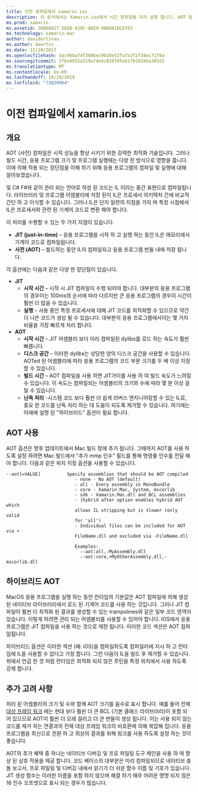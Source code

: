 ```yaml
---
title: 이전 컴파일에서 xamarin.ios
description: 이 문서에서는 Xamarin.ios에서 시간 컴파일을 미리 설명 합니다. AOT 컴파일을 JIT 컴파일과 비교 하 고, AOT를 사용 하도록 설정 하는 방법에 대해 설명 하 고, 하이브리드 AOT를 살펴보겠습니다.
ms.prod: xamarin
ms.assetid: 38B8A017-5A58-429C-A6E9-9860A1DCEF63
ms.technology: xamarin-mac
author: davidortinau
ms.author: daortin
ms.date: 11/10/2017
ms.openlocfilehash: dac98ba74f389bec9016e52fa7a3f2f34ec71f0a
ms.sourcegitcommit: 2fbe4932a319af4ebc829f65eb1fb1816ba305d3
ms.translationtype: MT
ms.contentlocale: ko-KR
ms.lasthandoff: 10/29/2019
ms.locfileid: "73029964"
---
```

# <a name="xamarinmac-ahead-of-time-compilation"></a>이전 컴파일에서 xamarin.ios

## <a name="overview"></a>개요

AOT (사전) 컴파일은 시작 성능을 향상 시키기 위한 강력한 최적화 기술입니다. 그러나 빌드 시간, 응용 프로그램 크기 및 프로그램 실행에는 다양 한 방식으로 영향을 줍니다. 이에 의해 적용 되는 장단점을 이해 하기 위해 응용 프로그램의 컴파일 및 실행에 대해 알아보겠습니다.

및 C# F#와 같이 관리 되는 언어로 작성 된 코드는 IL 이라는 중간 표현으로 컴파일됩니다. 라이브러리 및 프로그램 어셈블리에 저장 된이 IL은 프로세서 아키텍처 간에 비교적 간단 하 고 이식할 수 있습니다. 그러나 IL은 단지 일련의 지침을 가지 며 특정 시점에서 IL은 프로세서와 관련 된 기계어 코드로 변환 해야 합니다.

이 처리를 수행할 수 있는 두 가지 지점이 있습니다.

- **JIT (just-in-time)** – 응용 프로그램을 시작 하 고 실행 하는 동안 IL은 메모리에서 기계어 코드로 컴파일됩니다.
- **사전 (AOT)** – 빌드하는 동안 IL이 컴파일되고 응용 프로그램 번들 내에 저장 됩니다.

각 옵션에는 다음과 같은 다양 한 장단점이 있습니다.

- **JIT**
  - **시작 시간** – 시작 시 JIT 컴파일이 수행 되어야 합니다. 대부분의 응용 프로그램의 경우이는 100ms의 순서에 따라 다르지만 큰 응용 프로그램의 경우이 시간이 훨씬 더 많을 수 있습니다.
  - **실행** – 사용 중인 특정 프로세서에 대해 JIT 코드를 최적화할 수 있으므로 약간 더 나은 코드가 생성 될 수 있습니다. 대부분의 응용 프로그램에서이는 몇 가지 비율을 가장 빠르게 처리 합니다.
- **AOT**
  - **시작 시간** – JIT 어셈블리 보다 미리 컴파일된 dylibs를 로드 하는 속도가 훨씬 빠릅니다.
  - **디스크 공간** – 이러한 dylibs는 상당한 양의 디스크 공간을 사용할 수 있습니다. AOTed 된 어셈블리에 따라 응용 프로그램의 코드 부분 크기를 두 배 이상 지정할 수 있습니다.
  - **빌드 시간** – AOT 컴파일을 사용 하면 JIT가이를 사용 하 여 빌드 속도가 느려질 수 있습니다. 이 속도는 컴파일되는 어셈블리의 크기와 수에 따라 몇 분 이상 걸릴 수 있습니다.
  - **난독 처리** -시스템 코드 보다 훨씬 더 쉽게 리버스 엔지니어링할 수 있는 IL로, 중요 한 코드를 난독 처리 하는 데 도움이 되도록 제거할 수 있습니다. 여기에는 아래에 설명 된 "하이브리드" 옵션이 필요 합니다.

## <a name="enabling-aot"></a>AOT 사용

AOT 옵션은 향후 업데이트에서 Mac 빌드 창에 추가 됩니다. 그때까지 AOT를 사용 하도록 설정 하려면 Mac 빌드에서 "추가 mmp 인수" 필드를 통해 명령줄 인수를 전달 해야 합니다. 다음과 같은 위치 지정 옵션을 사용할 수 있습니다.

```
--aot[=VALUE]          Specify assemblies that should be AOT compiled
                          - none - No AOT (default)
                          - all - Every assembly in MonoBundle
                          - core - Xamarin.Mac, System, mscorlib
                          - sdk - Xamarin.Mac.dll and BCL assemblies
                          - |hybrid after option enables hybrid AOT which
                          allows IL stripping but is slower (only valid
                          for 'all')
                          - Individual files can be included for AOT via +
                          FileName.dll and excluded via -FileName.dll

                          Examples:
                            --aot:all,-MyAssembly.dll
                            --aot:core,+MyOtherAssembly.dll,-mscorlib.dll
```

## <a name="hybrid-aot"></a>하이브리드 AOT

MacOS 응용 프로그램을 실행 하는 동안 런타임의 기본값은 AOT 컴파일에 의해 생성 된 네이티브 라이브러리에서 로드 된 기계어 코드를 사용 하는 것입니다. 그러나 JIT 컴파일이 훨씬 더 최적화 된 결과를 생성할 수 있는 trampolines와 같은 일부 코드 영역이 있습니다. 이렇게 하려면 관리 되는 어셈블리를 사용할 수 있어야 합니다. IOS에서 응용 프로그램은 JIT 컴파일을 사용 하는 것으로 제한 됩니다. 이러한 코드 섹션은 AOT 컴파일됩니다.

하이브리드 옵션은 이러한 섹션 (예: iOS)을 컴파일하도록 컴파일러에 지시 하 고 런타임에 IL을 사용할 수 없다고 가정 합니다. 그런 다음이 IL을 빌드 후 제거할 수 있습니다. 위에서 언급 한 것 처럼 런타임은 최적화 되지 않은 루틴을 특정 위치에서 사용 하도록 강제 합니다.

## <a name="further-considerations"></a>추가 고려 사항

처리 된 어셈블리의 크기 및 수와 함께 AOT 크기를 음수로 표시 합니다. 예를 들어 전체 [대상 프레임 워크](~/mac/platform/target-framework.md) 에는 현대 보다 훨씬 더 큰 BCL (기본 클래스 라이브러리)이 포함 되어 있으므로 AOT이 훨씬 더 오래 걸리고 더 큰 번들이 생성 됩니다. 이는 사용 되지 않는 코드를 제거 하는 연결과의 전체 대상 프레임 워크의 비호환에 의해 복잡해 집니다. 응용 프로그램을 최신으로 전환 하 고 최상의 결과를 위해 링크를 사용 하도록 설정 하는 것이 좋습니다.

AOT의 추가 혜택 중 하나는 네이티브 디버깅 및 프로 파일링 도구 체인을 사용 하 여 향상 된 상호 작용을 제공 합니다. 코드 베이스의 대부분은 미리 컴파일되므로 네이티브 충돌 보고서, 프로 파일링 및 디버깅 내에서 읽기가 더 쉬운 함수 이름 및 기호가 있습니다. JIT 생성 함수는 이러한 이름을 포함 하지 않으며 해결 하기 매우 어려운 명명 되지 않은 16 진수 오프셋으로 표시 되는 경우가 많습니다.
